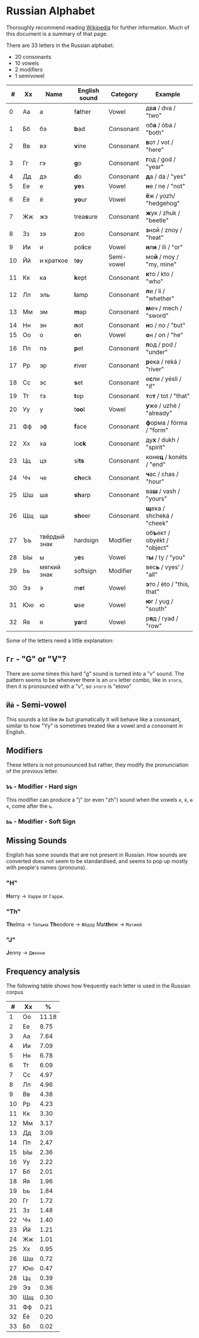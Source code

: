# Russian Alphabet

Thoroughly recommend reading
[Wikipedia](https://en.wikipedia.org/wiki/Russian_alphabet) for further
information. Much of this document is a summary of that page.

There are 33 letters in the Russian alphabet.

* 20 consonants
* 10 vowels
* 2 modifiers
* 1 semivowel

|  # | Xx | Name         | English sound   | Category   | Example                        |
|----|----|--------------|-----------------|------------|--------------------------------|
|  0 | Аа | а            | f**a**ther      | Vowel      | дв**а** / dva / "two"          |
|  1 | Бб | бэ           | **b**ad         | Consonant  | об**а** / óba / "both"         |
|  2 | Вв | вэ           | **v**ine        | Consonant  | **в**от / vot / "here"         |
|  3 | Гг | гэ           | **g**o          | Consonant  | **г**од / god / "year"         |
|  4 | Дд | дэ           | **d**o          | Consonant  | **д**а / da / "yes"            |
|  5 | Ее | е            | **ye**s         | Vowel      | **н**е / ne / "not"            |
|  6 | Ёё | ё            | **yo**ur        | Vowel      | **ё**ж / yozh/  "hedgehog"     |
|  7 | Жж | жэ           | trea**s**ure    | Consonant  | **ж**ук / zhuk / "beetle"      |
|  8 | Зз | зэ           | **z**oo         | Consonant  | **з**ной / znoy / "heat"       |
|  9 | Ии | и            | pol**i**ce      | Vowel      | **и**л**и** /  íli / "or"      |
| 10 | Йй | и краткое    | t**o**y         | Semi-vowel | мо**й** / moy / "my, mine"     |
| 11 | Кк | ка           | **k**ept        | Consonant  | **к**то / kto / "who"          |
| 12 | Лл | эль          | **l**amp        | Consonant  | **л**и / li / "whether"        |
| 13 | Мм | эм           | **m**ap         | Consonant  | **м**еч / mech / "sword"       |
| 14 | Нн | эн           | **n**ot         | Consonant  | **н**о / no / "but"            |
| 15 | Оо | о            | **o**n          | Vowel      | **о**н / on / "he"             |
| 16 | Пп | пэ           | **p**et         | Consonant  | **п**од / pod / "under"        |
| 17 | Рр | эр           | **r**iver       | Consonant  | **р**ека / reká / "river"      |
| 18 | Сс | эс           | **s**et         | Consonant  | е**с**ли / yésli / "if"        |
| 19 | Тт | тэ           | **t**op         | Consonant  | **т**о**т** / tot / "that"     |
| 20 | Уу | у            | t**oo**l        | Vowel      | **у**же / uzhé / "already"     |
| 21 | Фф | эф           | **f**ace        | Consonant  | **ф**орма / fórma / "form"     |
| 22 | Хх | ха           | lo**ck**        | Consonant  | ду**х** / dukh / "spirit"      |
| 23 | Цц | цэ           | si**ts**        | Consonant  | коне**ц** / konéts / "end"     |
| 24 | Чч | че           | **ch**eck       | Consonant  | **ч**ас / chas / "hour"        |
| 25 | Шш | ша           | **sh**arp       | Consonant  | ва**ш** / vash / "yours"       |
| 26 | Щщ | ща           | **sh**eer       | Consonant  | **щ**ека / shcheká / "cheek"   |
| 27 | Ъъ | твёрдый знак | hardsign        | Modifier   | об**ъ**ект / obyékt / "object" |
| 28 | Ыы | ы            | y**e**s         | Vowel      | т**ы** / ty / "you"            |
| 29 | Ьь | мягкий знак  | softsign        | Modifier   | вес**ь** / vyes' / "all"       |
| 30 | Ээ | э            | m**e**t         | Vowel      | **э**то / èto / "this, that"   |
| 31 | Юю | ю            | **u**se         | Vowel      | **ю**г / yug / "south"         |
| 32 | Яя | я            | **ya**rd        | Vowel      | р**я**д / ryad / "row"         |

Some of the letters need a little explanation:

## `Гг` - "G" or "V"?

There are some times this hard "g" sound is turned into a "v" sound. The pattern
seems to be whenever there is an `ого` letter combo, like in `этого`, then it is
pronounced with a "v", so `этого` is "etovo"

## `Йй` - Semi-vowel

This sounds a lot like `Ии` but gramatically it will behave like a consonant,
similar to how "Yy" is sometimes treated like a vowel and a consonant in English.

## Modifiers

These letters is not prounounced but rather, they modify the pronunciation
of the previous letter.

### `Ъъ` - Modifier - Hard sign

This modifier can produce a "j" (or even "zh") sound when the vowels `е`, `ё`,
`ю` `я`, come after the `ъ`.

### `Ьь` - Modifier - Soft Sign

## Missing Sounds

English has some sounds that are not present in Russian. How sounds are
converted does not seem to be standardised, and seems to pop up mostly with
people's names (pronouns).

### "H"

**H**arry -> `Харри` or `Гарри`.

### "Th"

**Th**elma -> `Тельма`
**Th**eodore -> `Фёдор`
Mat**th**ew -> `Матией`

### "J"

**J**enny -> `Дженни`

## Frequency analysis

The following table shows how frequently each letter is used in the Russian
corpus

| #  | Xx | %     |
|----|----|-------|
|  1 | Оо | 11.18 |
|  2 | Ее |  8.75 |
|  3 | Аа |  7.64 |
|  4 | Ии |  7.09 |
|  5 | Нн |  6.78 |
|  6 | Тт |  6.09 |
|  7 | Сс |  4.97 |
|  8 | Лл |  4.96 |
|  9 | Вв |  4.38 |
| 10 | Рр |  4.23 |
| 11 | Кк |  3.30 |
| 12 | Мм |  3.17 |
| 13 | Дд |  3.09 |
| 14 | Пп |  2.47 |
| 15 | Ыы |  2.36 |
| 16 | Уу |  2.22 |
| 17 | Бб |  2.01 |
| 18 | Яя |  1.96 |
| 19 | Ьь |  1.84 |
| 20 | Гг |  1.72 |
| 21 | Зз |  1.48 |
| 22 | Чч |  1.40 |
| 23 | Йй |  1.21 |
| 24 | Жж |  1.01 |
| 25 | Хх |  0.95 |
| 26 | Шш |  0.72 |
| 27 | Юю |  0.47 |
| 28 | Цц |  0.39 |
| 29 | Ээ |  0.36 |
| 30 | Щщ |  0.30 |
| 31 | Фф |  0.21 |
| 32 | Ёё |  0.20 |
| 33 | Бб |  0.02 |

